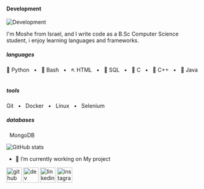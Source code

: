 
#### Development 
![Development ](https://pbs.twimg.com/profile_banners/1768273100095762432/1710425719/1080x360)

I'm Moshe from Israel, and I write code as a B.Sc Computer Science student, i enjoy learning languages and frameworks.

##### languages
🐍 Python  &nbsp; • &nbsp; 🐧 Bash &nbsp; •  &nbsp; ↖️ HTML &nbsp; • &nbsp; 🐬 SQL &nbsp; • &nbsp; 🐊 C &nbsp; • &nbsp; 🐉 C++ &nbsp; • &nbsp; 🐎 Java &nbsp;

##### tools
Git &nbsp; • &nbsp; Docker &nbsp;  • &nbsp; Linux &nbsp; • &nbsp; Selenium &nbsp; 

##### databases
&nbsp; MongoDB



![GitHub stats](https://github-readme-stats.vercel.app/api?username=MosheWeinreb&show_icons=true)  


- 🔭 I’m currently working on My project  



[<img src='https://cdn.jsdelivr.net/npm/simple-icons@3.0.1/icons/github.svg' alt='github' height='40'>](https://github.com/MosheWeinreb)  [<img src='https://cdn.jsdelivr.net/npm/simple-icons@3.0.1/icons/dev-dot-to.svg' alt='dev' height='40'>](https://dev.to/MosheWeinreb)  [<img src='https://cdn.jsdelivr.net/npm/simple-icons@3.0.1/icons/linkedin.svg' alt='linkedin' height='40'>](https://www.linkedin.com/in/www.linkedin.com/in/moshe-weinreb-017210231/)  [<img src='https://cdn.jsdelivr.net/npm/simple-icons@3.0.1/icons/instagram.svg' alt='instagram' height='40'>](https://www.instagram.com/bmw_aka/)  


